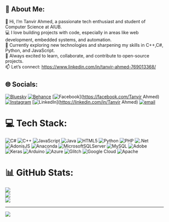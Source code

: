 ## 💫 About Me:
👋 Hi, I’m Tanvir Ahmed, a passionate tech enthusiast and student of Computer Science at AIUB.<br>💻 I love building projects with code, especially in areas like web development, embedded systems, and automation.<br>🌱 Currently exploring new technologies and sharpening my skills in C++,C#, Python, and JavaScript.<br>🚀 Always excited to learn, collaborate, and contribute to open-source projects.<br>📫 Let’s connect: https://www.linkedin.com/in/tanvir-ahmed-769013368/


## 🌐 Socials:
[![Bluesky](https://img.shields.io/badge/bluesky-0285FF?style=for-the-badge&logo=bluesky&logoColor=%23FFFFFF)](https://bsky.app/profile/tanvir0981) [![Behance](https://img.shields.io/badge/Behance-1769ff?logo=behance&logoColor=white)](https://behance.net/tanvir0981) [![Facebook](https://img.shields.io/badge/Facebook-%231877F2.svg?logo=Facebook&logoColor=white)](https://facebook.com/Tanvir Ahmed) [![Instagram](https://img.shields.io/badge/Instagram-%23E4405F.svg?logo=Instagram&logoColor=white)](https://instagram.com/tanv.ir00100) [![LinkedIn](https://img.shields.io/badge/LinkedIn-%230077B5.svg?logo=linkedin&logoColor=white)](https://linkedin.com/in/Tanvir Ahmed) [![email](https://img.shields.io/badge/Email-D14836?logo=gmail&logoColor=white)](mailto:tanvirahmed.3772@gmail.om) 

# 💻 Tech Stack:
![C#](https://img.shields.io/badge/c%23-%23239120.svg?style=for-the-badge&logo=csharp&logoColor=white) ![C++](https://img.shields.io/badge/c++-%2300599C.svg?style=for-the-badge&logo=c%2B%2B&logoColor=white) ![JavaScript](https://img.shields.io/badge/javascript-%23323330.svg?style=for-the-badge&logo=javascript&logoColor=%23F7DF1E) ![Java](https://img.shields.io/badge/java-%23ED8B00.svg?style=for-the-badge&logo=openjdk&logoColor=white) ![HTML5](https://img.shields.io/badge/html5-%23E34F26.svg?style=for-the-badge&logo=html5&logoColor=white) ![Python](https://img.shields.io/badge/python-3670A0?style=for-the-badge&logo=python&logoColor=ffdd54) ![PHP](https://img.shields.io/badge/php-%23777BB4.svg?style=for-the-badge&logo=php&logoColor=white) ![.Net](https://img.shields.io/badge/.NET-5C2D91?style=for-the-badge&logo=.net&logoColor=white) ![AdonisJS](https://img.shields.io/badge/adonisjs-%23220052.svg?style=for-the-badge&logo=adonisjs&logoColor=white) ![Anaconda](https://img.shields.io/badge/Anaconda-%2344A833.svg?style=for-the-badge&logo=anaconda&logoColor=white) ![MicrosoftSQLServer](https://img.shields.io/badge/Microsoft%20SQL%20Server-CC2927?style=for-the-badge&logo=microsoft%20sql%20server&logoColor=white) ![MySQL](https://img.shields.io/badge/mysql-4479A1.svg?style=for-the-badge&logo=mysql&logoColor=white) ![Adobe](https://img.shields.io/badge/adobe-%23FF0000.svg?style=for-the-badge&logo=adobe&logoColor=white) ![Keras](https://img.shields.io/badge/Keras-%23D00000.svg?style=for-the-badge&logo=Keras&logoColor=white) ![Arduino](https://img.shields.io/badge/-Arduino-00979D?style=for-the-badge&logo=Arduino&logoColor=white) ![Azure](https://img.shields.io/badge/azure-%230072C6.svg?style=for-the-badge&logo=microsoftazure&logoColor=white) ![Glitch](https://img.shields.io/badge/glitch-%233333FF.svg?style=for-the-badge&logo=glitch&logoColor=white) ![Google Cloud](https://img.shields.io/badge/GoogleCloud-%234285F4.svg?style=for-the-badge&logo=google-cloud&logoColor=white) ![Apache](https://img.shields.io/badge/apache-%23D42029.svg?style=for-the-badge&logo=apache&logoColor=white)
# 📊 GitHub Stats:
![](https://github-readme-stats.vercel.app/api?username=tanvir0981&theme=dark&hide_border=false&include_all_commits=false&count_private=false)<br/>
![](https://nirzak-streak-stats.vercel.app/?user=tanvir0981&theme=dark&hide_border=false)<br/>
![](https://github-readme-stats.vercel.app/api/top-langs/?username=tanvir0981&theme=dark&hide_border=false&include_all_commits=false&count_private=false&layout=compact)

---
[![](https://visitcount.itsvg.in/api?id=tanvir0981&icon=0&color=0)](https://visitcount.itsvg.in)

<!-- Proudly created with GPRM ( https://gprm.itsvg.in ) -->
